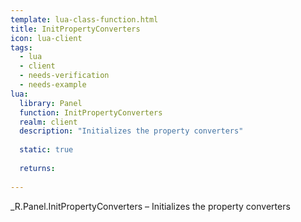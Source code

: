 ```yaml
---
template: lua-class-function.html
title: InitPropertyConverters
icon: lua-client
tags:
  - lua
  - client
  - needs-verification
  - needs-example
lua:
  library: Panel
  function: InitPropertyConverters
  realm: client
  description: "Initializes the property converters"
  
  static: true
  
  returns:
    
---
```


<div class="lua__search__keywords">
_R.Panel.InitPropertyConverters &#x2013; Initializes the property converters
</div>
